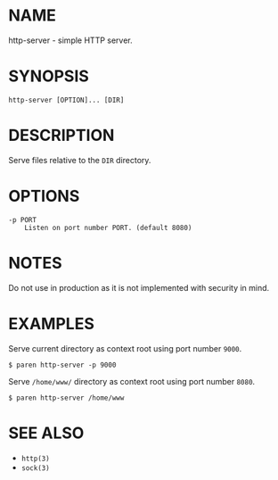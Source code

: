 # NAME
http-server - simple HTTP server.

# SYNOPSIS

    http-server [OPTION]... [DIR]

# DESCRIPTION
Serve files relative to the `DIR` directory.

# OPTIONS

    -p PORT
        Listen on port number PORT. (default 8080)

# NOTES
Do not use in production as it is not implemented with security in mind.

# EXAMPLES
Serve current directory as context root using port number `9000`.

    $ paren http-server -p 9000

Serve `/home/www/` directory as context root using port number `8080`.

    $ paren http-server /home/www

# SEE ALSO
- `http(3)`
- `sock(3)`

